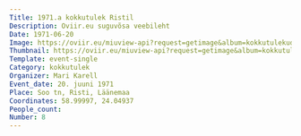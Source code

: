 ```yaml
---
Title: 1971.a kokkutulek Ristil
Description: Oviir.eu suguvõsa veebileht
Date: 1971-06-20
Image: https://oviir.eu/miuview-api?request=getimage&album=kokkutulekud&item=1971-8.-kokkutulek-20.-juuni-1971.a.-ristil-mari-karelli-juures.jpg&size=1200&mode=longest
Thumbnail: https://oviir.eu/miuview-api?request=getimage&album=kokkutulekud&item=1971-8.-kokkutulek-20.-juuni-1971.a.-ristil-mari-karelli-juures.jpg&size=600&mode=square
Template: event-single
Category: kokkutulek
Organizer: Mari Karell
Event_date: 20. juuni 1971
Place: Soo tn, Risti, Läänemaa
Coordinates: 58.99997, 24.04937
People_count:
Number: 8
---
```

